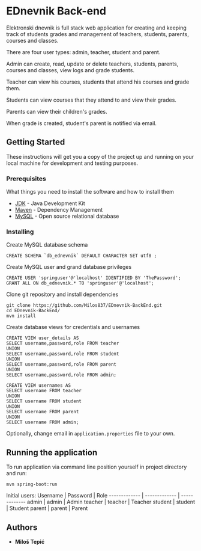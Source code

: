 # EDnevnik Back-end

Elektronski dnevnik is full stack web application for creating and keeping track of students grades and management of teachers, students, parents, courses and classes.

There are four user types: admin, teacher, student and parent.

Admin can create, read, update or delete teachers, students, parents, courses and classes, view logs and grade students.

Teacher can view his courses, students that attend his courses and grade them.

Students can view courses that they attend to and view their grades.

Parents can view their children's grades.

When grade is created, student's parent is notified via email.



## Getting Started

These instructions will get you a copy of the project up and running on your local machine for development and testing purposes.

### Prerequisites

What things you need to install the software and how to install them

* [JDK](http://www.oracle.com/technetwork/java/javase/downloads/jdk8-downloads-2133151.html) - Java Development Kit
* [Maven](https://maven.apache.org/) - Dependency Management 
* [MySQL](https://www.mysql.com/downloads/) - Open source relational database

### Installing
Create MySQL database schema
```
CREATE SCHEMA `db_ednevnik` DEFAULT CHARACTER SET utf8 ;
```
Create MySQL user and grand database privileges
```
CREATE USER 'springuser'@'localhost' IDENTIFIED BY 'ThePassword';
GRANT ALL ON db_ednevnik.* TO 'springuser'@'localhost';
```
Clone git repository and install dependencies

```
git clone https://github.com/Milos837/EDnevnik-BackEnd.git
cd EDnevnik-BackEnd/
mvn install
```

Create database views for credentials and usernames

```
CREATE VIEW user_details AS
SELECT username,password,role FROM teacher
UNION
SELECT username,password,role FROM student
UNION
SELECT username,password,role FROM parent
UNION
SELECT username,password,role FROM admin;
```
```
CREATE VIEW usernames AS
SELECT username FROM teacher
UNION
SELECT username FROM student
UNION
SELECT username FROM parent
UNION
SELECT username FROM admin;
```
Optionally, change email in `application.properties` file to your own.
## Running the application

To run application via command line position yourself in project directory and run:
```
mvn spring-boot:run
```
Initial users:
Username      | Password        | Role
------------- | -------------   |   -------------
admin         | admin           |   Admin
teacher       | teacher         |   Teacher
student       | student         |   Student
parent        | parent          |   Parent
## Authors

* **Miloš Tepić**
